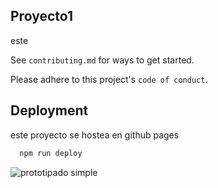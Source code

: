 ## Proyecto1

este

See `contributing.md` for ways to get started.

Please adhere to this project's `code of conduct`.

## Deployment

este proyecto se hostea en github pages

```bash
  npm run deploy
```

![prototipado simple](./Diagrama%20sin%20título.png)
